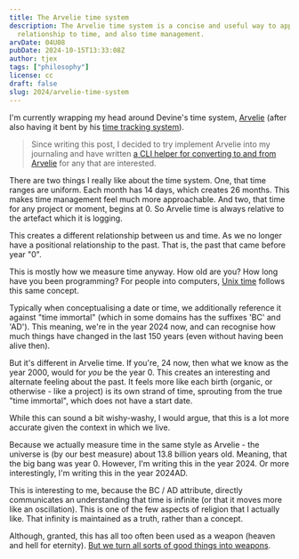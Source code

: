 ```yaml
---
title: The Arvelie time system
description: The Arvelie time system is a concise and useful way to approach our
  relationship to time, and also time management.
arvDate: 04U08
pubDate: 2024-10-15T13:33:08Z
author: tjex
tags: ["philosophy"]
license: cc
draft: false
slug: 2024/arvelie-time-system
---
```


I'm currently wrapping my head around Devine's time system,
[Arvelie](https://wiki.xxiivv.com/site/time) (after also having it
bent by his [time tracking system](https://wiki.xxiivv.com/site/horaire)).

> Since writing this post, I decided to try implement Arvelie into my
> journaling and have written [a CLI helper for converting to and from
> Arvelie](https://git.sr.ht/~tjex/arvelie) for any that are interested.

There are two things I really like about the time system. One, that time ranges
are uniform. Each month has 14 days, which creates 26 months. This makes time
management feel much more approachable. And two, that time for any project or
moment, begins at 0. So Arvelie time is always relative to the artefact which it
is logging.

This creates a different relationship between us and time. As we no longer have
a positional relationship to the past. That is, the past that came before year
"0".

This is mostly how we measure time anyway. How old are you? How long have you
been programming? For people into computers, [Unix
time](https://en.wikipedia.org/wiki/Unix_time) follows this same concept.

Typically when conceptualising a date or time, we additionally reference it
against "time immortal" (which in some domains has the suffixes 'BC' and 'AD').
This meaning, we're in the year 2024 now, and can recognise how much things have
changed in the last 150 years (even without having been alive then).

But it's different in Arvelie time. If you're, 24 now, then what we know as the
year 2000, would for _you_ be the year 0. This creates an interesting and
alternate feeling about the past. It feels more like each birth (organic, or
otherwise - like a project) is its own strand of time, sprouting from the true
"time immortal", which does not have a start date.

While this can sound a bit wishy-washy, I would argue, that this is a lot more
accurate given the context in which we live.

Because we actually measure time in the same style as Arvelie - the universe is
(by our best measure) about 13.8 billion years old. Meaning, that the big bang
was year 0. However, I'm writing this in the year 2024. Or more interestingly,
I'm writing this in the year 2024AD.

This is interesting to me, because the BC / AD attribute, directly communicates
an understanding that time is infinite (or that it moves more like an
oscillation). This is one of the few aspects of religion that I actually like.
That infinity is maintained as a truth, rather than a concept.

Although, granted, this has all too often been used as a weapon (heaven and hell
for eternity). [But we turn all sorts of good things into
weapons](https://www.theverge.com/2024/4/4/24120352/israel-lavender-artificial-intelligence-gaza-ai).
